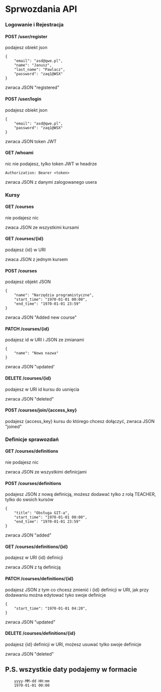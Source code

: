 # Sprwozdania API

### Logowanie i Rejestracja

#### POST /user/register
podajesz obiekt json
````
{
    "email": "asd@qwe.pl",
    "name": "Janusz",
    "last_name": "Pawlacz",
    "password": "zaq1@WSX"
}
````
zwraca JSON "registered"

#### POST /user/login
podajesz obiekt json
````
{
    "email": "asd@qwe.pl",
    "password": "zaq1@WSX"
}
````
zwraca JSON token JWT 

#### GET /whoami
nic nie podajesz, tylko token JWT w headrze
````
Authorization: Bearer <token>
````
zwraca JSON z danymi zalogowanego usera

### Kursy

#### GET /courses
nie podajesz nic

zwaca JSON ze wszystkimi kursami

#### GET /courses/{id}
podajesz {id} w URI

zwaca JSON z jednym kursem

#### POST /courses
podajesz objekt JSON
````
{
    "name": "Narzędzia programistyczne",
    "start_time": "1970-01-01 00:00",
    "end_time": "1970-01-01 23:59"
}
````
zwraca JSON "Added new course"

#### PATCH /courses/{id}
podajesz id w URI i JSON ze zmianami
````
{
    "name": "Nowa nazwa"
}
````
zwraca JSON "updated'

#### DELETE /courses/{id}
podajesz w URI id kursu do usnięcia

zwraca JSON "deleted"

#### POST /courses/join/{access_key}
podajesz {access_key} kursu do którego chcesz dołączyć,
zwraca JSON "joined"

### Definicje sprawozdań

#### GET /courses/definitions 
nie podajesz nic

zwraca JSON ze wszystkimi definicjami

#### POST /courses/definitions
podajesz JSON z nową definicją, możesz dodawać tylko z rolą TEACHER, tylko do swoich kursów
````
{
    "title": "Obsługa GIT-a",
    "start_time": "1970-01-01 00:00",
    "end_time": "1970-01-01 23:59"
}
````
zwraca JSON "added"

#### GET /courses/definitions/{id} 
podajesz w URI {id} definicji

zwraca JSON z tą definicją

#### PATCH /courses/definitions/{id} 
podajesz JSON z tym co chcesz zmienić i {id} definicji w URI, jak przy dodawaniu można edytować tyko swoje definicje
````
{
    "start_time": "1970-01-01 04:20",
}
````
zwraca JSON "updated"

#### DELETE /courses/definitions/{id} 
podajesz {id} definicji w URI, możesz usuwać tylko swoje definicje

zwraca JSON "deleted"

## P.S. wszystkie daty podajemy w formacie
````
    yyyy-MM-dd HH:mm
    1970-01-01 00:00
````
